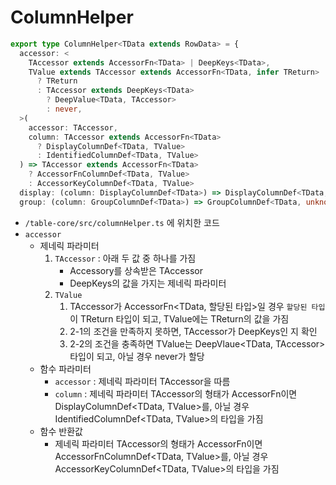 # ColumnHelper

``` Typescript
export type ColumnHelper<TData extends RowData> = {
  accessor: <
    TAccessor extends AccessorFn<TData> | DeepKeys<TData>,
    TValue extends TAccessor extends AccessorFn<TData, infer TReturn>
      ? TReturn
      : TAccessor extends DeepKeys<TData>
        ? DeepValue<TData, TAccessor>
        : never,
  >(
    accessor: TAccessor,
    column: TAccessor extends AccessorFn<TData>
      ? DisplayColumnDef<TData, TValue>
      : IdentifiedColumnDef<TData, TValue>
  ) => TAccessor extends AccessorFn<TData>
    ? AccessorFnColumnDef<TData, TValue>
    : AccessorKeyColumnDef<TData, TValue>
  display: (column: DisplayColumnDef<TData>) => DisplayColumnDef<TData, unknown>
  group: (column: GroupColumnDef<TData>) => GroupColumnDef<TData, unknown>
```

- `/table-core/src/columnHelper.ts` 에 위치한 코드
- `accessor`
  - 제네릭 파라미터
    1. `TAccessor` : 아래 두 값 중 하나를 가짐
        - Accessory<TData>를 상속받은 TAccessor
        - DeepKeys<TData>의 값을 가지는 제네릭 파라미터
    2. `TValue`
        1. TAccessor가 AccessorFn<TData, 할당된 타입>일 경우 `할당된 타입`이 TReturn 타입이 되고, TValue에는 TReturn의 값을 가짐
        2. 2-1의 조건을 만족하지 못하면, TAccessor가 DeepKeys<TData>인 지 확인
        3. 2-2의 조건을 충족하면 TValue는 DeepVlaue<TData, TAccessor> 타입이 되고, 아닐 경우 never가 할당
  - 함수 파라미터
    - `accessor` : 제네릭 파라미터 TAccessor을 따름
    - `column` : 제네릭 파라미터 TAccessor의 형태가 AccessorFn<TData>이면 DisplayColumnDef<TData, TValue>를, 아닐 경우 IdentifiedColumnDef<TData, TValue>의 타입을 가짐
  - 함수 반환값
    - 제네릭 파라미터 TAccessor의 형태가 AccessorFn<TData>이면 AccessorFnColumnDef<TData, TValue>를, 아닐 경우 AccessorKeyColumnDef<TData, TValue>의 타입을 가짐